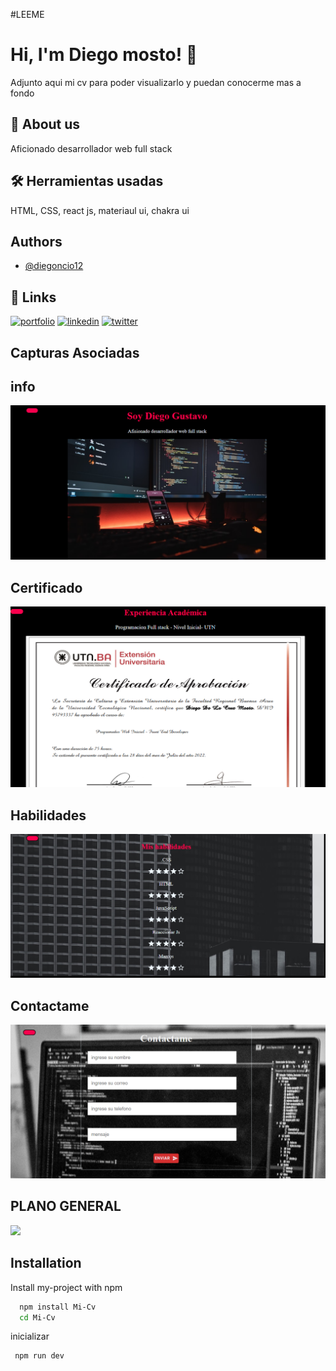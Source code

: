 #LEEME
# Hi, I'm Diego mosto! 👋
Adjunto aqui mi cv para poder visualizarlo y puedan conocerme mas a fondo

## 🚀 About us
Aficionado desarrollador web full stack

## 🛠 Herramientas usadas
 HTML, CSS, react js, materiaul ui, chakra ui


## Authors

- [@diegoncio12](https://github.com/diegoncio12)


## 🔗 Links
[![portfolio](https://img.shields.io/badge/my_portfolio-000?style=for-the-badge&logo=ko-fi&logoColor=white)](https://katherineoelsner.com/)
[![linkedin](https://img.shields.io/badge/linkedin-0A66C2?style=for-the-badge&logo=linkedin&logoColor=white)](https://www.linkedin.com/in/diego-de-la-cruz-mosto-911b5524b/)
[![twitter](https://img.shields.io/badge/twitter-1DA1F2?style=for-the-badge&logo=twitter&logoColor=white)](https://www.instagram.com/rip.yego/)


## Capturas Asociadas 

## info
<img src="https://github.com/diegoncio12/Mi-Cv/blob/main/src/assets/captura%201.png">

## Certificado
<img src="https://github.com/diegoncio12/Mi-Cv/blob/main/src/assets/captura%202.png">

## Habilidades
<img src="https://github.com/diegoncio12/Mi-Cv/blob/main/src/assets/captura%203.png">

## Contactame
<img src="https://github.com/diegoncio12/Mi-Cv/blob/main/src/assets/captura%204.png">

## PLANO GENERAL
<img src="https://github.com/diegoncio12/Mi-Cv/blob/main/src/assets/captura%205.png">


## Installation

Install my-project with npm

```bash
  npm install Mi-Cv
  cd Mi-Cv
```
  inicializar
  
     npm run dev 
